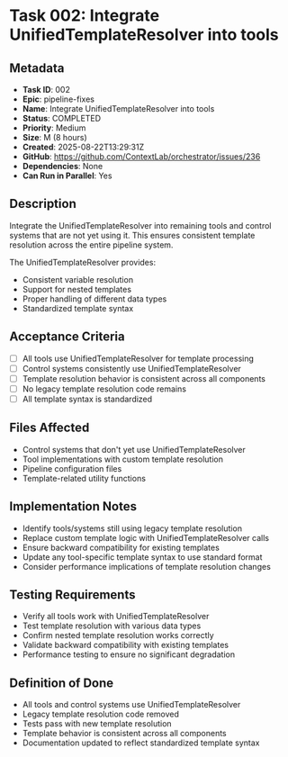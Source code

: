 # Task 002: Integrate UnifiedTemplateResolver into tools

## Metadata

- **Task ID**: 002
- **Epic**: pipeline-fixes
- **Name**: Integrate UnifiedTemplateResolver into tools
- **Status**: COMPLETED
- **Priority**: Medium
- **Size**: M (8 hours)
- **Created**: 2025-08-22T13:29:31Z
- **GitHub**: https://github.com/ContextLab/orchestrator/issues/236
- **Dependencies**: None
- **Can Run in Parallel**: Yes

## Description

Integrate the UnifiedTemplateResolver into remaining tools and control systems that are not yet using it. This ensures consistent template resolution across the entire pipeline system.

The UnifiedTemplateResolver provides:
- Consistent variable resolution
- Support for nested templates
- Proper handling of different data types
- Standardized template syntax

## Acceptance Criteria

- [ ] All tools use UnifiedTemplateResolver for template processing
- [ ] Control systems consistently use UnifiedTemplateResolver
- [ ] Template resolution behavior is consistent across all components
- [ ] No legacy template resolution code remains
- [ ] All template syntax is standardized

## Files Affected

- Control systems that don't yet use UnifiedTemplateResolver
- Tool implementations with custom template resolution
- Pipeline configuration files
- Template-related utility functions

## Implementation Notes

- Identify tools/systems still using legacy template resolution
- Replace custom template logic with UnifiedTemplateResolver calls
- Ensure backward compatibility for existing templates
- Update any tool-specific template syntax to use standard format
- Consider performance implications of template resolution changes

## Testing Requirements

- Verify all tools work with UnifiedTemplateResolver
- Test template resolution with various data types
- Confirm nested template resolution works correctly
- Validate backward compatibility with existing templates
- Performance testing to ensure no significant degradation

## Definition of Done

- All tools and control systems use UnifiedTemplateResolver
- Legacy template resolution code removed
- Tests pass with new template resolution
- Template behavior is consistent across all components
- Documentation updated to reflect standardized template syntax
